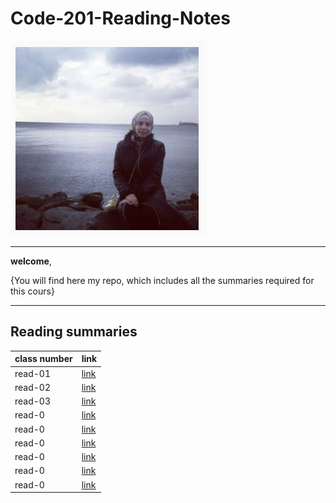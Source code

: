 # Code-201-Reading-Notes

![](juman.png)


*********

**welcome**,

{You will find here my repo, which includes all the summaries required for this cours}


*******


**Reading summaries**
---------------------------------
**class number** |   **link**
------------     |   ------------
read-01          | [link](https://jumanbarham.github.io/Code-201-Reading-Notes/class-01)  
read-02          | [link](https://jumanbarham.github.io/Code-201-Reading-Notes/class-02)
read-03          | [link](https://jumanbarham.github.io/Code-201-Reading-Notes/class-03)
read-0           | [link](https://jumanbarham.github.io/Code-201-Reading-Notes/class-04) 
read-0           | [link]()  
read-0           | [link]()
read-0           | [link]()
read-0           | [link]()
read-0           | [link]()

